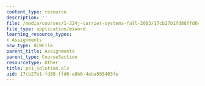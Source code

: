 ```yaml
---
content_type: resource
description: ''
file: /media/courses/1-224j-carrier-systems-fall-2003/17cb27b1fd88ffd6e8b64eba565403fe_ps1_solution.xls
file_type: application/msword
learning_resource_types:
- Assignments
ocw_type: OCWFile
parent_title: Assignments
parent_type: CourseSection
resourcetype: Other
title: ps1_solution.xls
uid: 17cb27b1-fd88-ffd6-e8b6-4eba565403fe
---
```

